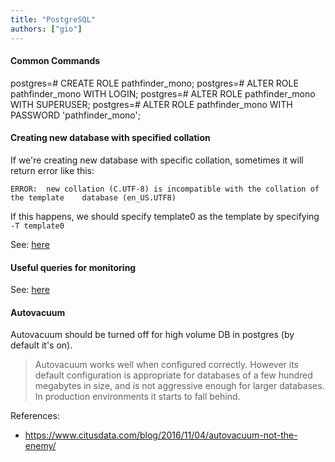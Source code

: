```yaml
---
title: "PostgreSQL"
authors: ["gio"]
---
```


#### Common Commands

postgres=# CREATE ROLE pathfinder_mono;
postgres=# ALTER ROLE pathfinder_mono WITH LOGIN;
postgres=# ALTER ROLE pathfinder_mono WITH SUPERUSER;
postgres=# ALTER ROLE pathfinder_mono WITH PASSWORD 'pathfinder_mono';

#### Creating new database with specified collation

If we're creating new database with specific collation, sometimes it will return error like this:

`ERROR:  new collation (C.UTF-8) is incompatible with the collation of the template    database (en_US.UTF8)`

If this happens, we should specify template0 as the template by specifying `-T template0`

See: [here](https://stackoverflow.com/questions/18870775/how-to-change-the-template-database-collection-coding-on-postgresql)

#### Useful queries for monitoring

See: [here](https://github.com/nilenso/postgresql-monitoring)

#### Autovacuum

Autovacuum should be turned off for high volume DB in postgres (by default it's on).

> Autovacuum works well when configured correctly. However its default configuration is appropriate for databases of a few hundred megabytes in size, and is not aggressive enough for larger databases. In production environments it starts to fall behind. 

References:
- https://www.citusdata.com/blog/2016/11/04/autovacuum-not-the-enemy/

